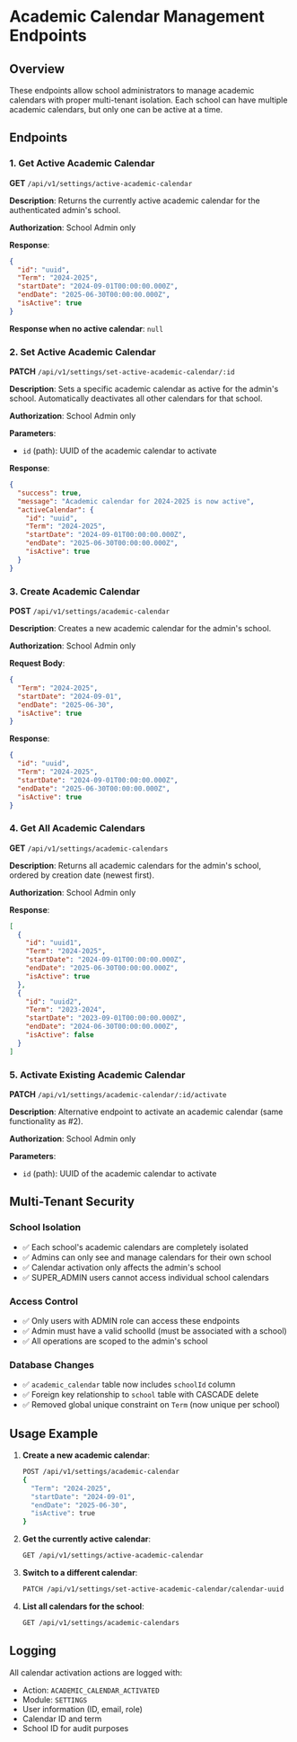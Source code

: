 # Academic Calendar Management Endpoints

## Overview
These endpoints allow school administrators to manage academic calendars with proper multi-tenant isolation. Each school can have multiple academic calendars, but only one can be active at a time.

## Endpoints

### 1. Get Active Academic Calendar
**GET** `/api/v1/settings/active-academic-calendar`

**Description**: Returns the currently active academic calendar for the authenticated admin's school.

**Authorization**: School Admin only

**Response**:
```json
{
  "id": "uuid",
  "Term": "2024-2025",
  "startDate": "2024-09-01T00:00:00.000Z",
  "endDate": "2025-06-30T00:00:00.000Z",
  "isActive": true
}
```

**Response when no active calendar**: `null`

### 2. Set Active Academic Calendar
**PATCH** `/api/v1/settings/set-active-academic-calendar/:id`

**Description**: Sets a specific academic calendar as active for the admin's school. Automatically deactivates all other calendars for that school.

**Authorization**: School Admin only

**Parameters**:
- `id` (path): UUID of the academic calendar to activate

**Response**:
```json
{
  "success": true,
  "message": "Academic calendar for 2024-2025 is now active",
  "activeCalendar": {
    "id": "uuid",
    "Term": "2024-2025",
    "startDate": "2024-09-01T00:00:00.000Z",
    "endDate": "2025-06-30T00:00:00.000Z",
    "isActive": true
  }
}
```

### 3. Create Academic Calendar
**POST** `/api/v1/settings/academic-calendar`

**Description**: Creates a new academic calendar for the admin's school.

**Authorization**: School Admin only

**Request Body**:
```json
{
  "Term": "2024-2025",
  "startDate": "2024-09-01",
  "endDate": "2025-06-30",
  "isActive": true
}
```

**Response**:
```json
{
  "id": "uuid",
  "Term": "2024-2025",
  "startDate": "2024-09-01T00:00:00.000Z",
  "endDate": "2025-06-30T00:00:00.000Z",
  "isActive": true
}
```

### 4. Get All Academic Calendars
**GET** `/api/v1/settings/academic-calendars`

**Description**: Returns all academic calendars for the admin's school, ordered by creation date (newest first).

**Authorization**: School Admin only

**Response**:
```json
[
  {
    "id": "uuid1",
    "Term": "2024-2025",
    "startDate": "2024-09-01T00:00:00.000Z",
    "endDate": "2025-06-30T00:00:00.000Z",
    "isActive": true
  },
  {
    "id": "uuid2",
    "Term": "2023-2024",
    "startDate": "2023-09-01T00:00:00.000Z",
    "endDate": "2024-06-30T00:00:00.000Z",
    "isActive": false
  }
]
```

### 5. Activate Existing Academic Calendar
**PATCH** `/api/v1/settings/academic-calendar/:id/activate`

**Description**: Alternative endpoint to activate an academic calendar (same functionality as #2).

**Authorization**: School Admin only

**Parameters**:
- `id` (path): UUID of the academic calendar to activate

## Multi-Tenant Security

### School Isolation
- ✅ Each school's academic calendars are completely isolated
- ✅ Admins can only see and manage calendars for their own school
- ✅ Calendar activation only affects the admin's school
- ✅ SUPER_ADMIN users cannot access individual school calendars

### Access Control
- ✅ Only users with ADMIN role can access these endpoints
- ✅ Admin must have a valid schoolId (must be associated with a school)
- ✅ All operations are scoped to the admin's school

### Database Changes
- ✅ `academic_calendar` table now includes `schoolId` column
- ✅ Foreign key relationship to `school` table with CASCADE delete
- ✅ Removed global unique constraint on `Term` (now unique per school)

## Usage Example

1. **Create a new academic calendar**:
   ```bash
   POST /api/v1/settings/academic-calendar
   {
     "Term": "2024-2025",
     "startDate": "2024-09-01",
     "endDate": "2025-06-30",
     "isActive": true
   }
   ```

2. **Get the currently active calendar**:
   ```bash
   GET /api/v1/settings/active-academic-calendar
   ```

3. **Switch to a different calendar**:
   ```bash
   PATCH /api/v1/settings/set-active-academic-calendar/calendar-uuid
   ```

4. **List all calendars for the school**:
   ```bash
   GET /api/v1/settings/academic-calendars
   ```

## Logging
All calendar activation actions are logged with:
- Action: `ACADEMIC_CALENDAR_ACTIVATED`
- Module: `SETTINGS`
- User information (ID, email, role)
- Calendar ID and term
- School ID for audit purposes

